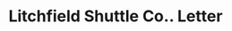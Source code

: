 ---
doi: 10.7916/D8P570GW
date_other: '1896'
date_other_textual: '1896'
form: correspondence
genre:
- Letters (correspondence)
name:
- Litchfield Shuttle Co.
object_in_context_url: https://biggert.cul.columbia.edu/items/view/ave_biggert_00504
subject_hierarchical_geographic:
- Southbridge, Massachusetts, United States
subject_name:
- Litchfield Shuttle Co.
title: Litchfield Shuttle Co.. Letter
sort_title: Litchfield Shuttle Co.. Letter
call_number: ave_biggert_00504
coordinates:
- 42.075,-72.03388888888888
pid: ave_biggert_00504
identifiers: ave_biggert_00504
thumbnail: https://derivativo-1.library.columbia.edu/iiif/2/ldpd:343756/full/!256,256/0/native.jpg
permalink: /biggert/ave_biggert_00504/
layout: iiif-image-page
---